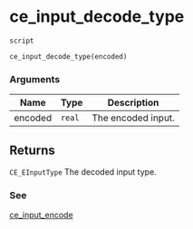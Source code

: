 # ce_input_decode_type
`script`
```gml
ce_input_decode_type(encoded)
```

### Arguments
| Name | Type | Description |
| ---- | ---- | ----------- |
| encoded | `real` | The encoded input. |

## Returns
`CE_EInputType` The decoded input type.

### See
[ce_input_encode](ce_input_encode.html)